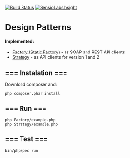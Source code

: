 [![Build Status](https://travis-ci.org/jlekowski/designpatterns.svg)](https://travis-ci.org/jlekowski/designpatterns)
[![SensioLabsInsight](https://insight.sensiolabs.com/projects/f1a79fb5-54be-45a9-abb7-11c2e8e40500/mini.png)](https://insight.sensiolabs.com/projects/f1a79fb5-54be-45a9-abb7-11c2e8e40500)

# Design Patterns
#### Implemented:
* [Factory (Static Factory)](Factory) - as SOAP and REST API clients
* [Strategy](Strategy) - as API clients for version 1 and 2


## === Instalation ===
Download composer and:
```
php composer.phar install
```

## === Run ===
```
php Factory/example.php
php Strategy/example.php
```

## === Test ===
```
bin/phpspec run
```
